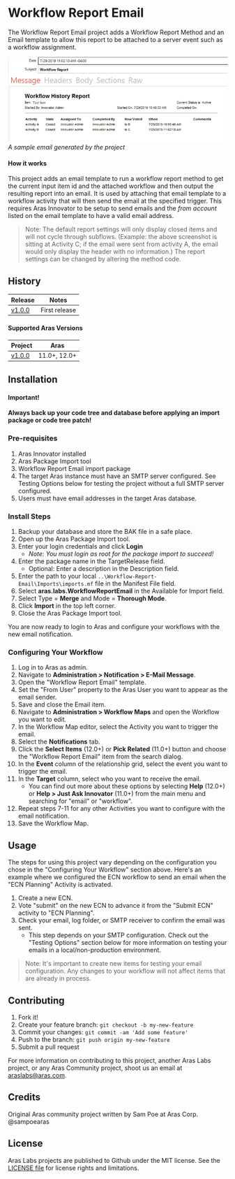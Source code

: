 # Workflow Report Email

The Workflow Report Email project adds a Workflow Report Method and an Email template to allow this report to be attached to a server event such as a workflow assignment.

![Workflow Signoff Report email screenshot](./Screenshots/wfr_sample.png)
_A sample email generated by the project_

#### How it works
This project adds an email template to run a workflow report method to get the current input item id and the attached workflow and then output the resulting report into an email. It is used by attaching that email template to a workflow activity that will then send the email at the specified trigger. This requires Aras Innovator to be setup to send emails and the *from account* listed on the email template to have a valid email address. 

>Note: The default report settings will only display closed items and will not cycle through subflows. (Example: the above screenshot is sitting at Activity C; if the email were sent from activity A, the email would only display the header with no information.) The report settings can be changed by altering the method code.

## History

Release | Notes
--------|--------
[v1.0.0](https://github.com/ArasLabs/workflow-email-report/releases/tag/v1.0.0) | First release 

#### Supported Aras Versions

Project | Aras
--------|------
[v1.0.0](https://github.com/ArasLabs/workflow-email-report/releases/tag/v1.0.0) | 11.0+, 12.0+ 

## Installation

#### Important!
**Always back up your code tree and database before applying an import package or code tree patch!**

### Pre-requisites

1. Aras Innovator installed
2. Aras Package Import tool
3. Workflow Report Email import package
4. The target Aras instance must have an SMTP server configured. See Testing Options below for testing the project without a full SMTP server configured.
5. Users must have email addresses in the target Aras database. 

### Install Steps

1. Backup your database and store the BAK file in a safe place.
2. Open up the Aras Package Import tool.
3. Enter your login credentials and click **Login**
     * _Note: You must login as root for the package import to succeed!_
4. Enter the package name in the TargetRelease field.
     * Optional: Enter a description in the Description field.
5. Enter the path to your local `..\Workflow-Report-Email\Imports\imports.mf` file in the Manifest File field.
6. Select **aras.labs.WorkflowReportEmail** in the Available for Import field.
7. Select Type = **Merge** and Mode = **Thorough Mode**.
8. Click **Import** in the top left corner.
9. Close the Aras Package Import tool.

You are now ready to login to Aras and configure your workflows with the new email notification.

### Configuring Your Workflow

1. Log in to Aras as admin.
2. Navigate to **Administration > Notification > E-Mail Message**.
3. Open the "Workflow Report Email" template.
4. Set the "From User" property to the Aras User you want to appear as the email sender.
5. Save and close the Email item.
6. Navigate to **Administration > Workflow Maps** and open the Workflow you want to edit.
7. In the Workflow Map editor, select the Activity you want to trigger the email.
8. Select the **Notifications** tab.
9. Click the **Select Items** (12.0+) or **Pick Related** (11.0+) button and choose the "Workflow Report Email" item from the search dialog.
10. In the **Event** column of the relationship grid, select the event you want to trigger the email.
11. In the **Target** column, select who you want to receive the email. 
    * You can find out more about these options by selecting **Help** (12.0+) or **Help > Just Ask Innovator** (11.0+) from the main menu and searching for "email" or "workflow".
13. Repeat steps 7-11 for any other Activities you want to configure with the email notification.
14. Save the Workflow Map.

## Usage

The steps for using this project vary depending on the configuration you chose in the "Configuring Your Workflow" section above. Here's an example where we configured the ECN workflow to send an email when the "ECN Planning" Activity is activated.

1. Create a new ECN.
2. Vote "submit" on the new ECN to advance it from the "Submit ECN" activity to "ECN Planning".
3. Check your email, log folder, or SMTP receiver to confirm the email was sent.
    * This step depends on your SMTP configuration. Check out the "Testing Options" section below for more information on testing your emails in a local/non-production environment.

>Note: It's important to create new items for testing your email configuration. Any changes to your workflow will not affect items that are already in process.

## Contributing

1. Fork it!
2. Create your feature branch: `git checkout -b my-new-feature`
3. Commit your changes: `git commit -am 'Add some feature'`
4. Push to the branch: `git push origin my-new-feature`
5. Submit a pull request

For more information on contributing to this project, another Aras Labs project, or any Aras Community project, shoot us an email at araslabs@aras.com.

## Credits

Original Aras community project written by Sam Poe at Aras Corp. @sampoearas

## License

Aras Labs projects are published to Github under the MIT license. See the [LICENSE file](./LICENSE.md) for license rights and limitations.
